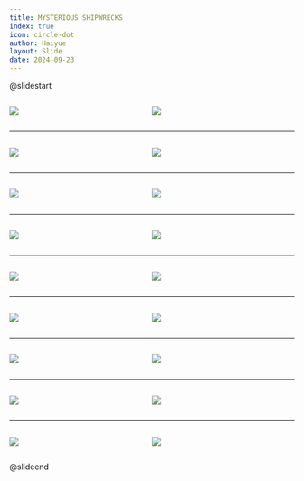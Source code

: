 ```yaml
---
title: MYSTERIOUS SHIPWRECKS
index: true
icon: circle-dot
author: Haiyue
layout: Slide
date: 2024-09-23
---
```

 
@slidestart

<div style="display:flex">
<div style="flex:1">

![](https://raw.githubusercontent.com/yclord/reading/refs/heads/master/english/Level-V/MYSTERIOUS%20SHIPWRECKS/001.webp)
</div>
<div style="flex:1">

![](https://raw.githubusercontent.com/yclord/reading/refs/heads/master/english/Level-V/MYSTERIOUS%20SHIPWRECKS/002.webp)
</div>
</div>

---

<div style="display:flex">
<div style="flex:1">

![](https://raw.githubusercontent.com/yclord/reading/refs/heads/master/english/Level-V/MYSTERIOUS%20SHIPWRECKS/003.webp)
</div>
<div style="flex:1">

![](https://raw.githubusercontent.com/yclord/reading/refs/heads/master/english/Level-V/MYSTERIOUS%20SHIPWRECKS/004.webp)
</div>
</div>

---

<div style="display:flex">
<div style="flex:1">

![](https://raw.githubusercontent.com/yclord/reading/refs/heads/master/english/Level-V/MYSTERIOUS%20SHIPWRECKS/005.webp)
</div>
<div style="flex:1">

![](https://raw.githubusercontent.com/yclord/reading/refs/heads/master/english/Level-V/MYSTERIOUS%20SHIPWRECKS/006.webp)
</div>
</div>

---

<div style="display:flex">
<div style="flex:1">

![](https://raw.githubusercontent.com/yclord/reading/refs/heads/master/english/Level-V/MYSTERIOUS%20SHIPWRECKS/007.webp)
</div>
<div style="flex:1">

![](https://raw.githubusercontent.com/yclord/reading/refs/heads/master/english/Level-V/MYSTERIOUS%20SHIPWRECKS/008.webp)
</div>
</div>

---

<div style="display:flex">
<div style="flex:1">

![](https://raw.githubusercontent.com/yclord/reading/refs/heads/master/english/Level-V/MYSTERIOUS%20SHIPWRECKS/009.webp)
</div>
<div style="flex:1">

![](https://raw.githubusercontent.com/yclord/reading/refs/heads/master/english/Level-V/MYSTERIOUS%20SHIPWRECKS/010.webp)
</div>
</div>

---

<div style="display:flex">
<div style="flex:1">

![](https://raw.githubusercontent.com/yclord/reading/refs/heads/master/english/Level-V/MYSTERIOUS%20SHIPWRECKS/011.webp)
</div>
<div style="flex:1">

![](https://raw.githubusercontent.com/yclord/reading/refs/heads/master/english/Level-V/MYSTERIOUS%20SHIPWRECKS/012.webp)
</div>
</div>

---

<div style="display:flex">
<div style="flex:1">

![](https://raw.githubusercontent.com/yclord/reading/refs/heads/master/english/Level-V/MYSTERIOUS%20SHIPWRECKS/013.webp)
</div>
<div style="flex:1">

![](https://raw.githubusercontent.com/yclord/reading/refs/heads/master/english/Level-V/MYSTERIOUS%20SHIPWRECKS/014.webp)
</div>
</div>

---

<div style="display:flex">
<div style="flex:1">

![](https://raw.githubusercontent.com/yclord/reading/refs/heads/master/english/Level-V/MYSTERIOUS%20SHIPWRECKS/015.webp)
</div>
<div style="flex:1">

![](https://raw.githubusercontent.com/yclord/reading/refs/heads/master/english/Level-V/MYSTERIOUS%20SHIPWRECKS/016.webp)
</div>
</div>

---

<div style="display:flex">
<div style="flex:1">

![](https://raw.githubusercontent.com/yclord/reading/refs/heads/master/english/Level-V/MYSTERIOUS%20SHIPWRECKS/017.webp)
</div>
<div style="flex:1">

![](https://raw.githubusercontent.com/yclord/reading/refs/heads/master/english/Level-V/MYSTERIOUS%20SHIPWRECKS/018.webp)
</div>
</div>

@slideend